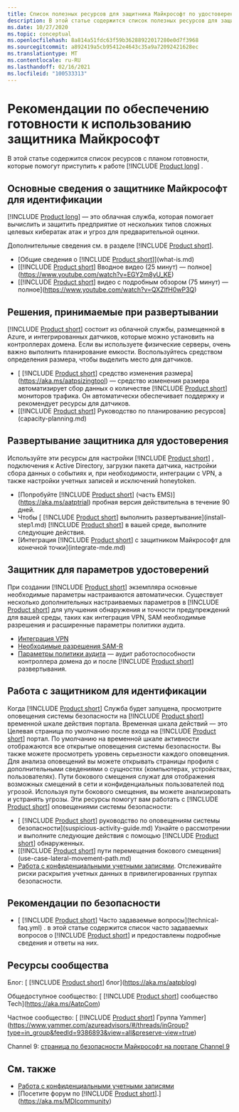 ```yaml
---
title: Список полезных ресурсов для защитника Майкрософт по удостоверениям
description: В этой статье содержится список полезных ресурсов для защитника Майкрософт по удостоверениям.
ms.date: 10/27/2020
ms.topic: conceptual
ms.openlocfilehash: 8a814a51fdc63f59b36288922017280e0d7f3968
ms.sourcegitcommit: a892419a5cb95412e4643c35a9a72092421628ec
ms.translationtype: MT
ms.contentlocale: ru-RU
ms.lasthandoff: 02/16/2021
ms.locfileid: "100533313"
---
```

# <a name="microsoft-defender-for-identity-readiness-guide"></a>Рекомендации по обеспечению готовности к использованию защитника Майкрософт

В этой статье содержится список ресурсов с планом готовности, которые помогут приступить к работе [!INCLUDE [Product long](includes/product-long.md)] .

## <a name="understanding-microsoft-defender-for-identity"></a>Основные сведения о защитнике Майкрософт для идентификации

[!INCLUDE [Product long](includes/product-long.md)] — это облачная служба, которая помогает вычислить и защитить предприятие от нескольких типов сложных целевых кибератак атак и угроз для предварительной оценки.

Дополнительные сведения см. в разделе [!INCLUDE [Product short](includes/product-short.md)].

- [Общие сведения о [!INCLUDE [Product short](includes/product-short.md)]](what-is.md)
- [[!INCLUDE [Product short](includes/product-short.md)] Вводное видео (25 минут) — полное](https://www.youtube.com/watch?v=EGY2m8yU_KE)
- [[!INCLUDE [Product short](includes/product-short.md)] видео с подробным обзором (75 минут) — полное](https://www.youtube.com/watch?v=QXZIfH0wP3Q)

## <a name="deployment-decisions"></a>Решения, принимаемые при развертывании

[!INCLUDE [Product short](includes/product-short.md)] состоит из облачной службы, размещенной в Azure, и интегрированных датчиков, которые можно установить на контроллерах домена. Если вы используете физические серверы, очень важно выполнить планирование емкости. Воспользуйтесь средством определения размера, чтобы выделить место для датчиков.

- [ [!INCLUDE [Product short](includes/product-short.md)] средство изменения размера](https://aka.ms/aatpsizingtool) — средство изменения размера автоматизирует сбор данных о количестве [!INCLUDE [Product short](includes/product-short.md)] мониторов трафика. Он автоматически обеспечивает поддержку и рекомендует ресурсы для датчиков.
- [[!INCLUDE [Product short](includes/product-short.md)] Руководство по планированию ресурсов](capacity-planning.md)

## <a name="deploy-defender-for-identity"></a>Развертывание защитника для удостоверения

Используйте эти ресурсы для настройки [!INCLUDE [Product short](includes/product-short.md)] , подключения к Active Directory, загрузки пакета датчика, настройки сбора данных о событиях и, при необходимости, интеграции с VPN, а также настройки учетных записей и исключений honeytoken.

- [Попробуйте [!INCLUDE [Product short](includes/product-short.md)] (часть EMS)](https://aka.ms/aatptrial)  пробная версия действительна в течение 90 дней.
- Чтобы [ [!INCLUDE [Product short](includes/product-short.md)] выполнить развертывание](install-step1.md) [!INCLUDE [Product short](includes/product-short.md)] в вашей среде, выполните следующие действия.
- [Интеграция [!INCLUDE [Product short](includes/product-short.md)] с защитником Майкрософт для конечной точки](integrate-mde.md)

## <a name="defender-for-identity-settings"></a>Защитник для параметров удостоверений

При создании [!INCLUDE [Product short](includes/product-short.md)] экземпляра основные необходимые параметры настраиваются автоматически. Существует несколько дополнительных настраиваемых параметров в [!INCLUDE [Product short](includes/product-short.md)] для улучшения обнаружения и точности предупреждений для вашей среды, таких как интеграция VPN, SAM необходимые разрешения и расширенные параметры политики аудита.

- [Интеграция VPN](install-step6-vpn.md)
- [Необходимые разрешения SAM-R](install-step8-samr.md)
- [Параметры политики аудита](configure-windows-event-collection.md) — аудит работоспособности контроллера домена до и после [!INCLUDE [Product short](includes/product-short.md)] развертывания.

## <a name="work-with-defender-for-identity"></a>Работа с защитником для идентификации

Когда [!INCLUDE [Product short](includes/product-short.md)] Служба будет запущена, просмотрите оповещения системы безопасности на [!INCLUDE [Product short](includes/product-short.md)] временной шкале действия портала. Временная шкала действий — это Целевая страница по умолчанию после входа на [!INCLUDE [Product short](includes/product-short.md)] портал. По умолчанию на временной шкале активности отображаются все открытые оповещения системы безопасности. Вы также можете просмотреть уровень серьезности каждого оповещения. Для анализа оповещений вы можете открывать страницы профиля с дополнительными сведениями о сущностях (компьютерах, устройствах, пользователях). Пути бокового смещения служат для отображения возможных смещений в сети и конфиденциальных пользователей под угрозой. Используя пути бокового смещения, вы можете анализировать и устранять угрозы. Эти ресурсы помогут вам работать с [!INCLUDE [Product short](includes/product-short.md)] оповещениями системы безопасности:

- [ [!INCLUDE [Product short](includes/product-short.md)] руководство по оповещениям системы безопасности](suspicious-activity-guide.md) Узнайте о рассмотрении и выполните следующие действия с помощью [!INCLUDE [Product short](includes/product-short.md)] обнаруженных.
- [[!INCLUDE [Product short](includes/product-short.md)] пути перемещения бокового смещения](use-case-lateral-movement-path.md)
- [Работа с конфиденциальными учетными записями](sensitive-accounts.md). Отслеживайте риски раскрытия учетных данных в привилегированных группах безопасности.

## <a name="security-best-practices"></a>Рекомендации по безопасности

- [ [!INCLUDE [Product short](includes/product-short.md)] Часто задаваемые вопросы](technical-faq.yml) . в этой статье содержится список часто задаваемых вопросов о [!INCLUDE [Product short](includes/product-short.md)] и предоставлены подробные сведения и ответы на них.

## <a name="community-resources"></a>Ресурсы сообщества

Блог: [ [!INCLUDE [Product short](includes/product-short.md)] блог](https://aka.ms/aatpblog)

Общедоступное сообщество: [ [!INCLUDE [Product short](includes/product-short.md)] сообщество Tech](https://aka.ms/AatpCom)

Частное сообщество: [ [!INCLUDE [Product short](includes/product-short.md)] Группа Yammer](https://www.yammer.com/azureadvisors/#/threads/inGroup?type=in_group&feedId=9386893&view=all&preserve-view=true)

Channel 9: [страница по безопасности Майкрософт на портале Channel 9](https://channel9.msdn.com/Shows/Microsoft-Security/)

## <a name="see-also"></a>См. также

- [Работа с конфиденциальными учетными записями](sensitive-accounts.md)
- [Посетите форум по [!INCLUDE [Product short](includes/product-short.md)].](https://aka.ms/MDIcommunity)
